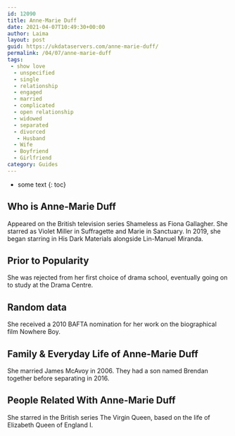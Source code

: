 ```yaml
---
id: 12090
title: Anne-Marie Duff
date: 2021-04-07T10:49:30+00:00
author: Laima
layout: post
guid: https://ukdataservers.com/anne-marie-duff/
permalink: /04/07/anne-marie-duff
tags:
 - show love
  - unspecified
  - single
  - relationship
  - engaged
  - married
  - complicated
  - open relationship
  - widowed
  - separated
  - divorced
   - Husband
  - Wife
  - Boyfriend
  - Girlfriend
category: Guides
---
```


* some text
{: toc}


## Who is Anne-Marie Duff
                  
                  
                  
Appeared on the British television series Shameless as Fiona Gallagher. She starred as Violet Miller in Suffragette and Marie in Sanctuary. In 2019, she began starring in His Dark Materials alongside Lin-Manuel Miranda.
                  
              
            
              
            
                
                
                
## Prior to Popularity
                  
                  
                  
She was rejected from her first choice of drama school, eventually going on to study at the Drama Centre. 
                  
              
            
              
            
                
                
                
## Random data
                  
                  
                  
She received a 2010 BAFTA nomination for her work on the biographical film Nowhere Boy. 
                  
              
            
              
            
                
                
                
## Family & Everyday Life of Anne-Marie Duff
                  
                  
                  
She married James McAvoy in 2006. They had a son named Brendan together before separating in 2016. 
                  
              
            
              
            
                
                
                
## People Related With Anne-Marie Duff
                  
                  
                  
She starred in the British series The Virgin Queen, based on the life of Elizabeth Queen of England I. 
                  
              
            
              
            
                
              
            
              
              
            
            
              
            
          
          
          